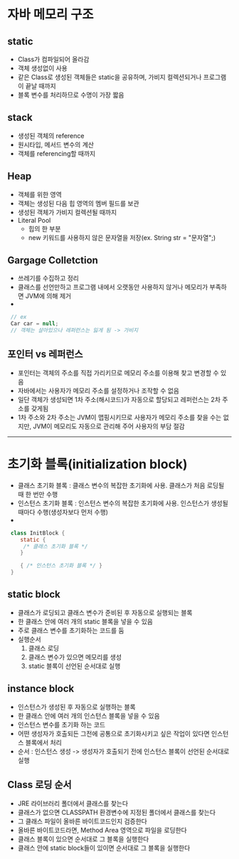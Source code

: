 # 자바 메모리 구조

## static 
- Class가 컴파일되어 올라감
- 객체 생성없이 사용
- 같은 Class로 생성된 객체들은 static을 공유하며, 가비지 컬렉션되거나 프로그램이 끝날 때까지
- 블록 변수를 처리하므로 수명이 가장 짧음

## stack 
- 생성된 객체의 reference
- 원시타입, 메서드 변수의 계산
- 객체를 referencing할 때까지

## Heap 
- 객체를 위한 영역
- 객체는 생성된 다음 힙 영역의 멤버 필드를 보관
- 생성된 객체가 가비지 컬렉션될 때까지
- Literal Pool 
	- 힙의 한 부분
	- new 키워드를 사용하지 않은 문자열을 저장(ex. String str = "문자열";)

## Gargage Colletction
- 쓰레기를 수집하고 정리
- 클래스를 선언만하고 프로그램 내에서 오랫동안 사용하지 않거나 메모리가 부족하면 JVM에 의해 제거
- 
```java
 // ex
 Car car = null; 
 // 객체는 살아있으나 레퍼런스는 잃게 됨 -> 가비지 
```
 

## 포인터 vs 레퍼런스
- 포인터는 객체의 주소를 직접 가리키므로 메모리 주소를 이용해 찾고 변경할 수 있음
- 자바에서는 사용자가 메모리 주소를 설정하거나 조작할 수 없음
- 일단 객체가 생성되면 1차 주소(해시코드)가 자동으로 할당되고 레퍼런스는 2차 주소를 갖게됨
- 1차 주소와 2차 주소는 JVM이 맵핑시키므로 사용자가 메모리 주소를 찾을 수는 없지만, JVM이 메모리도 자동으로 관리해 주어 사용자의 부담 절감

***
# 초기화 블록(initialization block)
- 클래스 초기화 블록 : 클래스 변수의 복잡한 초기화에 사용. 클래스가 처음 로딩될 때 한 번만 수행
- 인스턴스 초기화 블록 : 인스턴스 변수의 복잡한 초기화에 사용. 인스턴스가 생성될 때마다 수행(생성자보다 먼저 수행)
- 
```java
 class InitBlock {
	static {
	 /* 클래스 초기화 블록 */
	}

	{ /* 인스턴스 초기화 블록 */ }	 
 }	
 ```
## static block
- 클래스가 로딩되고 클래스 변수가 준비된 후 자동으로 실행되는 블록
- 한 클래스 안에 여러 개의 static 블록을 넣을 수 있음
- 주로 클래스 변수를 초기화하는 코드를 둠
- 실행순서 
	1. 클래스 로딩
	1. 클래스 변수가 있으면 메모리를 생성
	1. static 블록이 선언된 순서대로 실행

## instance block
- 인스턴스가 생성된 후 자동으로 실행하는 블록
- 한 클래스 안에 여러 개의 인스턴스 블록을 넣을 수 있음
- 인스턴스 변수를 초기화 하는 코드
- 어떤 생성자가 호출되든 그전에 공통으로 초기화시키고 싶은 작업이 있다면 인스턴스 블록에서 처리
- 순서 : 인스턴스 생성 -> 생성자가 호출되기 전에 인스턴스 블록이 선언된 순서대로 실행

## Class 로딩 순서
- JRE 라이브러리 폴더에서 클래스를 찾는다
- 클래스가 없으면 CLASSPATH 환경변수에 지정된 폴더에서 클래스를 찾는다
- 그 클래스 파일이 올바른 바이트코드인지 검증한다
- 올바른 바이트코드라면, Method Area 영역으로 파일을 로딩한다
- 클래스 블록이 있으면 순서대로 그 블록을 실행한다
- 클래스 안에 static block들이 있이면 순서대로 그 블록을 실행한다